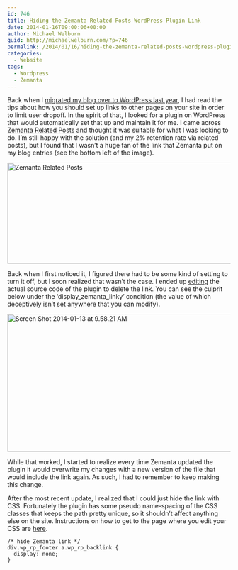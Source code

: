 ```yaml
---
id: 746
title: Hiding the Zemanta Related Posts WordPress Plugin Link
date: 2014-01-16T09:00:06+00:00
author: Michael Welburn
guid: http://michaelwelburn.com/?p=746
permalink: /2014/01/16/hiding-the-zemanta-related-posts-wordpress-plugin-link/
categories:
  - Website
tags:
  - Wordpress
  - Zemanta
---
```

Back when I <a title="Migrating from Tumblr to WordPress" href="http://michaelwelburn.com/2013/02/18/migrating-from-tumblr-to-wordpress/" target="_blank">migrated my blog over to WordPress last year</a>, I had read the tips about how you should set up links to other pages on your site in order to limit user dropoff. In the spirit of that, I looked for a plugin on WordPress that would automatically set that up and maintain it for me. I came across <a title="Zemanta Related Posts" href="http://wordpress.org/plugins/related-posts-by-zemanta/" target="_blank">Zemanta Related Posts</a> and thought it was suitable for what I was looking to do. I&#8217;m still happy with the solution (and my 2% retention rate via related posts), but I found that I wasn&#8217;t a huge fan of the link that Zemanta put on my blog entries (see the bottom left of the image).

<img class="aligncenter size-full wp-image-752" alt="Zemanta Related Posts" src="http://michaelwelburn.com/wp-content/uploads/2014/01/Screen-Shot-2014-01-13-at-10.02.44-AM.png" width="512" height="228" srcset="http://michaelwelburn.com/wp-content/uploads/2014/01/Screen-Shot-2014-01-13-at-10.02.44-AM.png 512w, http://michaelwelburn.com/wp-content/uploads/2014/01/Screen-Shot-2014-01-13-at-10.02.44-AM-300x133.png 300w" sizes="(max-width: 512px) 100vw, 512px" />

<!--more-->

Back when I first noticed it, I figured there had to be some kind of setting to turn it off, but I soon realized that wasn&#8217;t the case. I ended up <a title="Plugin Editor Screen" href="https://codex.wordpress.org/Plugins_Editor_Screen" target="_blank">editing</a> the actual source code of the plugin to delete the link. You can see the culprit below under the &#8216;display\_zemanta\_linky&#8217; condition (the value of which deceptively isn&#8217;t set anywhere that you can modify).

[<img alt="Screen Shot 2014-01-13 at 9.58.21 AM" src="http://michaelwelburn.com/wp-content/uploads/2014/01/Screen-Shot-2014-01-13-at-9.58.21-AM.png" width="760" height="311" />](http://michaelwelburn.com/wp-content/uploads/2014/01/Screen-Shot-2014-01-13-at-9.58.21-AM.png)

While that worked, I started to realize every time Zemanta updated the plugin it would overwrite my changes with a new version of the file that would include the link again. As such, I had to remember to keep making this change.

After the most recent update, I realized that I could just hide the link with CSS. Fortunately the plugin has some pseudo name-spacing of the CSS classes that keeps the path pretty unique, so it shouldn&#8217;t affect anything else on the site. Instructions on how to get to the page where you edit your CSS are <a title="Editing WordPress CSS" href="http://en.support.wordpress.com/custom-design/editing-css/" target="_blank">here</a>.

    /* hide Zemanta link */
    div.wp_rp_footer a.wp_rp_backlink {
      display: none;
    }
